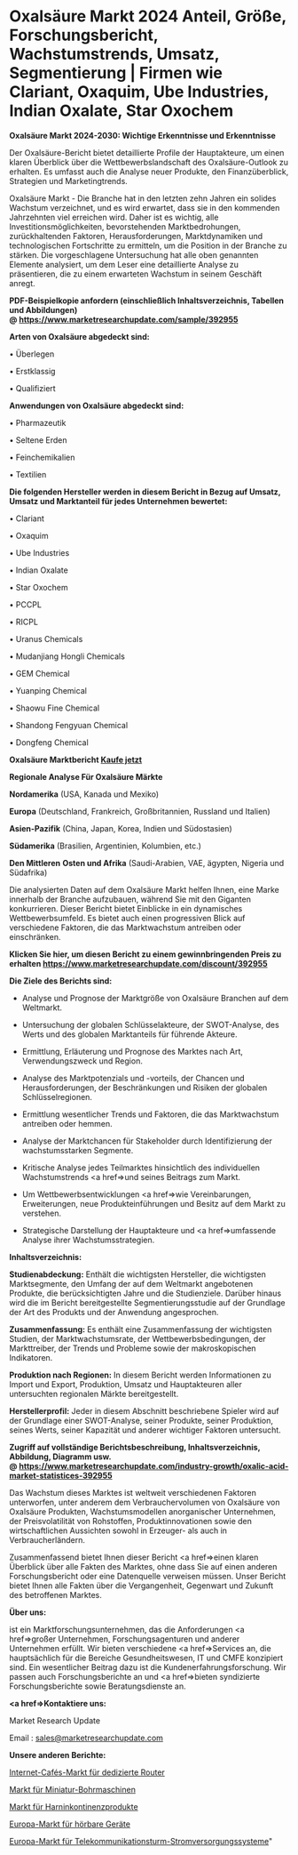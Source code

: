 # Oxalsäure Markt 2024 Anteil, Größe, Forschungsbericht, Wachstumstrends, Umsatz, Segmentierung | Firmen wie Clariant, Oxaquim, Ube Industries, Indian Oxalate, Star Oxochem

<strong>Oxalsäure Markt 2024-2030: Wichtige Erkenntnisse und Erkenntnisse</strong>

Der Oxalsäure-Bericht bietet detaillierte Profile der Hauptakteure, um einen klaren Überblick über die Wettbewerbslandschaft des Oxalsäure-Outlook zu erhalten. Es umfasst auch die Analyse neuer Produkte, den Finanzüberblick, Strategien und Marketingtrends.

Oxalsäure Markt - Die Branche hat in den letzten zehn Jahren ein solides Wachstum verzeichnet, und es wird erwartet, dass sie in den kommenden Jahrzehnten viel erreichen wird. Daher ist es wichtig, alle Investitionsmöglichkeiten, bevorstehenden Marktbedrohungen, zurückhaltenden Faktoren, Herausforderungen, Marktdynamiken und technologischen Fortschritte zu ermitteln, um die Position in der Branche zu stärken. Die vorgeschlagene Untersuchung hat alle oben genannten Elemente analysiert, um dem Leser eine detaillierte Analyse zu präsentieren, die zu einem erwarteten Wachstum in seinem Geschäft anregt.

<strong><b>PDF-Beispielkopie anfordern (einschließlich Inhaltsverzeichnis, Tabellen und Abbildungen) @ </b></strong><strong><a href=https://www.marketresearchupdate.com/sample/392955><strong>https://www.marketresearchupdate.com/sample/392955</u></a></strong></strong>

<strong>Arten von Oxalsäure abgedeckt sind:</strong>

• Überlegen

• Erstklassig

• Qualifiziert

<strong>Anwendungen von Oxalsäure abgedeckt sind:</strong>

• Pharmazeutik

• Seltene Erden

• Feinchemikalien

• Textilien

<strong>Die folgenden Hersteller werden in diesem Bericht in Bezug auf Umsatz, Umsatz und Marktanteil für jedes Unternehmen bewertet:</strong>

• Clariant

• Oxaquim

• Ube Industries

• Indian Oxalate

• Star Oxochem

• PCCPL

• RICPL

• Uranus Chemicals

• Mudanjiang Hongli Chemicals

• GEM Chemical

• Yuanping Chemical

• Shaowu Fine Chemical

• Shandong Fengyuan Chemical

• Dongfeng Chemical

<strong>Oxalsäure Marktbericht <a href=https://www.marketresearchupdate.com/buynow/392955>Kaufe jetzt</a></strong>

<strong>Regionale Analyse Für Oxalsäure Märkte</strong>

<strong>Nordamerika</strong> (USA, Kanada und Mexiko)

<strong>Europa</strong> (Deutschland, Frankreich, Großbritannien, Russland und Italien)

<strong>Asien-Pazifik</strong> (China, Japan, Korea, Indien und Südostasien)

<strong>Südamerika</strong> (Brasilien, Argentinien, Kolumbien, etc.)

<strong>Den Mittleren</strong> <strong>Osten und Afrika</strong> (Saudi-Arabien, VAE, ägypten, Nigeria und Südafrika)

Die analysierten Daten auf dem Oxalsäure Markt helfen Ihnen, eine Marke innerhalb der Branche aufzubauen, während Sie mit den Giganten konkurrieren. Dieser Bericht bietet Einblicke in ein dynamisches Wettbewerbsumfeld. Es bietet auch einen progressiven Blick auf verschiedene Faktoren, die das Marktwachstum antreiben oder einschränken.

<strong>Klicken Sie hier, um diesen Bericht zu einem gewinnbringenden Preis zu erhalten
</strong><strong><a href=https://www.marketresearchupdate.com/discount/392955>https://www.marketresearchupdate.com/discount/392955</b></u></strong></a>

<strong>Die Ziele des Berichts sind:</strong>

- Analyse und Prognose der Marktgröße von Oxalsäure Branchen auf dem Weltmarkt.

- Untersuchung der globalen Schlüsselakteure, der SWOT-Analyse, des Werts und des globalen Marktanteils für führende Akteure.

- Ermittlung, Erläuterung und Prognose des Marktes nach Art, Verwendungszweck und Region.

- Analyse des Marktpotenzials und -vorteils, der Chancen und Herausforderungen, der Beschränkungen und Risiken der globalen Schlüsselregionen.

- Ermittlung wesentlicher Trends und Faktoren, die das Marktwachstum antreiben oder hemmen.

- Analyse der Marktchancen für Stakeholder durch Identifizierung der wachstumsstarken Segmente.

- Kritische Analyse jedes Teilmarktes hinsichtlich des individuellen Wachstumstrends <a href=>und</a> seines Beitrags zum Markt.

- Um Wettbewerbsentwicklungen <a href=>wie</a> Vereinbarungen, Erweiterungen, neue Produkteinführungen und Besitz auf dem Markt zu verstehen.

- Strategische Darstellung der Hauptakteure und <a href=>umfas</a>sende Analyse ihrer Wachstumsstrategien.

<strong>Inhaltsverzeichnis:</strong>

<strong>Studienabdeckung:</strong> Enthält die wichtigsten Hersteller, die wichtigsten Marktsegmente, den Umfang der auf dem Weltmarkt angebotenen Produkte, die berücksichtigten Jahre und die Studienziele. Darüber hinaus wird die im Bericht bereitgestellte Segmentierungsstudie auf der Grundlage der Art des Produkts und der Anwendung angesprochen.

<strong>Zusammenfassung:</strong> Es enthält eine Zusammenfassung der wichtigsten Studien, der Marktwachstumsrate, der Wettbewerbsbedingungen, der Markttreiber, der Trends und Probleme sowie der makroskopischen Indikatoren.

<strong>Produktion nach Regionen:</strong> In diesem Bericht werden Informationen zu Import und Export, Produktion, Umsatz und Hauptakteuren aller untersuchten regionalen Märkte bereitgestellt.

<strong>Herstellerprofil:</strong> Jeder in diesem Abschnitt beschriebene Spieler wird auf der Grundlage einer SWOT-Analyse, seiner Produkte, seiner Produktion, seines Werts, seiner Kapazität und anderer wichtiger Faktoren untersucht.

<strong><b>Zugriff auf vollständige Berichtsbeschreibung, Inhaltsverzeichnis, Abbildung, Diagramm usw. @ </b></strong><strong><a href=https://www.marketresearchupdate.com/industry-growth/oxalic-acid-market-statistices-392955>https://www.marketresearchupdate.com/industry-growth/oxalic-acid-market-statistices-392955</a></strong>

Das Wachstum dieses Marktes ist weltweit verschiedenen Faktoren unterworfen, unter anderem dem Verbrauchervolumen von Oxalsäure von Oxalsäure Produkten, Wachstumsmodellen anorganischer Unternehmen, der Preisvolatilität von Rohstoffen, Produktinnovationen sowie den wirtschaftlichen Aussichten sowohl in Erzeuger- als auch in Verbraucherländern.

Zusammenfassend bietet Ihnen dieser Bericht <a href=>einen</a> klaren Überblick über alle Fakten des Marktes, ohne dass Sie auf einen anderen Forschungsbericht oder eine Datenquelle verweisen müssen. Unser Bericht bietet Ihnen alle Fakten über die Vergangenheit, Gegenwart und Zukunft des betroffenen Marktes.

<strong>Über uns:</strong>

 ist ein Marktforschungsunternehmen, das die Anforderungen <a href=>großer</a> Unternehmen, Forschungsagenturen und anderer Unternehmen erfüllt. Wir bieten verschiedene <a href=>Services</a> an, die hauptsächlich für die Bereiche Gesundheitswesen, IT und CMFE konzipiert sind. Ein wesentlicher Beitrag dazu ist die Kundenerfahrungsforschung. Wir passen auch Forschungsberichte an und <a href=>bieten</a> syndizierte Forschungsberichte sowie Beratungsdienste an.

<strong><a href=>Kontaktiere uns:</a></strong>

Market Research Update

Email : sales@marketresearchupdate.com

<strong>Unsere anderen Berichte:</strong>

<a href=https://www.linkedin.com/pulse/internet-cafes-dedicated-router-market-size>Internet-Cafés-Markt für dedizierte Router</a>

<a href=https://www.linkedin.com/pulse/miniature-power-drill-market-outlooks-2023>Markt für Miniatur-Bohrmaschinen</a>

<a href=https://www.linkedin.com/pulse/urinary-incontinence-products-market-size-trends>Markt für Harninkontinenzprodukte</a>

<a href=https://www.linkedin.com/pulse/europe-hearable-devices-market-2023-industry-outlook-present>Europa-Markt für hörbare Geräte</a>

<a href=https://www.linkedin.com/pulse/europe-telecom-tower-power-system-market-2023-vvs8f/>Europa-Markt für Telekommunikationsturm-Stromversorgungssysteme</a>"
